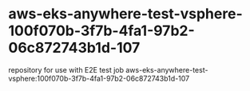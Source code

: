 # aws-eks-anywhere-test-vsphere-100f070b-3f7b-4fa1-97b2-06c872743b1d-107
repository for use with E2E test job aws-eks-anywhere-test-vsphere:100f070b-3f7b-4fa1-97b2-06c872743b1d-107

